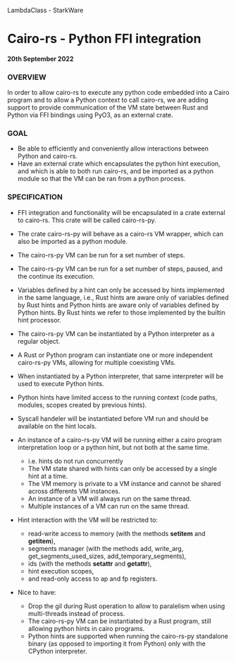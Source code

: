 LambdaClass - StarkWare
# Cairo-rs - Python FFI integration
#### 20th September 2022

### OVERVIEW
In order to allow cairo-rs to execute any python code embedded into a Cairo program and to allow a Python context to call cairo-rs, we are adding support to provide communication of the VM state between Rust and Python via FFI bindings using PyO3, as an external crate. 

### GOAL
* Be able to efficiently and conveniently allow interactions between Python and cairo-rs. 
* Have an external crate which encapsulates the python hint execution, and which is able to both run cairo-rs, and be imported as a python module so that the VM can be ran from a python process.

### SPECIFICATION
* FFI integration and functionality will be encapsulated in a crate external to cairo-rs. This crate will be called cairo-rs-py.
* The crate cairo-rs-py will behave as a cairo-rs VM wrapper, which can also be imported as a python module. 
* The cairo-rs-py VM can be run for a set number of steps.
* The cairo-rs-py VM can be run for a set number of steps, paused, and the continue its execution.
* Variables defined by a hint can only be accessed by hints implemented in the same language, i.e., Rust hints are aware only of variables defined by Rust hints and Python hints are aware only of variables defined by Python hints. By Rust hints we refer to those implemented by the builtin hint processor.	 	
* The cairo-rs-py VM can be instantiated by a Python interpreter as a regular object. 
* A Rust or Python program can instantiate one or more independent cairo-rs-py VMs, allowing for multiple coexisting VMs.
* When instantiated by a Python interpreter, that same interpreter will be used to execute Python hints. 
* Python hints have limited access to the running context (code paths, modules, scopes created by previous hints).
* Syscall handeler will be instantiated before VM run and should be available on the hint locals.
* An instance of a cairo-rs-py VM will be running either a cairo program interpretation loop or a python hint, but not both at the same time.
	* i.e. hints do not run concurrently 
	* The VM state shared with hints can only be accessed by a single hint at a time.
	* The VM memory is private to a VM instance and cannot be shared across differents VM instances.
	* An instance of a VM will always run on the same thread.
	* Multiple instances of a VM can run on the same thread.
* Hint interaction with the VM will be restricted to:
	* read-write access to memory (with the methods __setitem__ and  __getitem__),
	* segments manager (with the methods add, write_arg, get_segments_used_sizes, add_temporary_segments),
	* ids (with the methods __setattr__ and __getattr__),
	* hint execution scopes,
	* and read-only access to ap and fp registers.
	
* Nice to have: 
	* Drop the gil during Rust operation to allow to paralelism when using multi-threads instead of process.
	* The cairo-rs-py VM can be instantiated by a Rust program, still allowing python hints in cairo programs.
	* Python hints are supported when running the cairo-rs-py standalone binary (as opposed to importing it from Python) only with the CPython interpreter.
